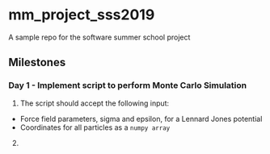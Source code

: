 # mm_project_sss2019
A sample repo for the software summer school project

## Milestones

### Day 1 - Implement script to perform Monte Carlo Simulation
1. The script should accept the following input:
  - Force field parameters, sigma and epsilon, for a Lennard Jones potential
  - Coordinates for all particles as a `numpy array`
2.
